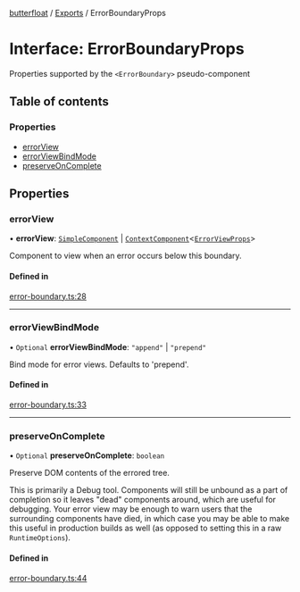 [butterfloat](../README.md) / [Exports](../modules.md) / ErrorBoundaryProps

# Interface: ErrorBoundaryProps

Properties supported by the `<ErrorBoundary>` pseudo-component

## Table of contents

### Properties

- [errorView](ErrorBoundaryProps.md#errorview)
- [errorViewBindMode](ErrorBoundaryProps.md#errorviewbindmode)
- [preserveOnComplete](ErrorBoundaryProps.md#preserveoncomplete)

## Properties

### errorView

• **errorView**: [`SimpleComponent`](../modules.md#simplecomponent) \| [`ContextComponent`](../modules.md#contextcomponent)\<[`ErrorViewProps`](ErrorViewProps.md)\>

Component to view when an error occurs below this boundary.

#### Defined in

[error-boundary.ts:28](https://github.com/WorldMaker/butterfloat/blob/0fc9e0b/error-boundary.ts#L28)

___

### errorViewBindMode

• `Optional` **errorViewBindMode**: ``"append"`` \| ``"prepend"``

Bind mode for error views. Defaults to 'prepend'.

#### Defined in

[error-boundary.ts:33](https://github.com/WorldMaker/butterfloat/blob/0fc9e0b/error-boundary.ts#L33)

___

### preserveOnComplete

• `Optional` **preserveOnComplete**: `boolean`

Preserve DOM contents of the errored tree.

This is primarily a Debug tool. Components will still be unbound
as a part of completion so it leaves "dead" components around,
which are useful for debugging. Your error view may be enough
to warn users that the surrounding components have died, in which
case you may be able to make this useful in production builds as
well (as opposed to setting this in a raw `RuntimeOptions`).

#### Defined in

[error-boundary.ts:44](https://github.com/WorldMaker/butterfloat/blob/0fc9e0b/error-boundary.ts#L44)
